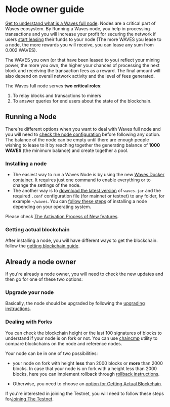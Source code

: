 # Node owner guide

[Get to understand what is a Waves full node](/en/waves-node/what-is-a-full-node). Nodes are a critical part of Waves ecosystem. By Running a Waves node, you help in processing transactions and you will increase your profit for securing the network if users [start leasing](/waves-client/account-management/waves-leasing) their funds to your node \(The more WAVES you lease to a node, the more rewards you will receive, you can lease any sum from 0.002 WAVES\).

The WAVES you own \(or that have been leased to you\) reflect your mining power, the more you own, the higher your chances of processing the next block and receiving the transaction fees as a reward. The final amount will also depend on overall network activity and the level of fees generated.

The Waves full node serves **two critical roles**:

1. To relay blocks and transactions to miners
2. To answer queries for end users about the state of the blockchain.

## Running a Node

There're different options when you want to deal with Waves full node and you will need to [check the node configuration](/en/waves-node/node-configuration) before following any option. The balance of the node can be empty until there are enough people wishing to lease to it by reaching together the generating balance of **1000 WAVES** (the minimum balance) and create together a pool.

### Installing a node

* The easiest way to run a Waves Node is by using the new [Waves Docker container](/en/waves-node/waves-node-in-docker). It requires just one command to enable everything or to change the settings of the node.
* The another way is to [download the latest version](https://github.com/wavesplatform/Waves/releases) of `waves.jar` and the required `.conf` configuration file \(for mainnet or testnet\) to any folder, for example `~/waves`. You can [follow these steps](/en/waves-node/how-to-install-a-node/how-to-install-a-node) of installing a node depending on your operating system.


<note type="info" title="">Please check <a href="/en/waves-node/how-to-install-a-node/how-to-install-a-node">The Activation Process of New features</a>.</note>


### **Getting actual blockchain**

After installing a node, you will have different ways to get the blockchain. follow the [getting blockchain guide](/en/waves-node/options-for-getting-actual-blockchain).

## Already a node owner

If you're already a node owner, you will need to check the new updates and then go for one of these two options:

### Upgrade your node

Basically, the node should be upgraded by following the [upgrading instructions](/en/waves-node/upgrading).

### Dealing with Forks

You can check the blockchain height or the last 100 signatures of blocks to understand if your node is on fork or not. You can use [chaincmp](https://github.com/wavesplatform/gowaves/releases/tag/v0.1.2) utility to compare blockchains on the node and reference nodes.


Your node can be in one of two possibilities:
* your node on fork with height **less** than 2000 blocks or **more** than 2000 blocks.
In case that your node is on fork with a height less than 2000 blocks, here you can implement rollback through [rollback instructions](/en/waves-node/how-to-rollback-a-node). 

* Otherwise, you need to choose an [option for Getting Actual Blockchain](/en/waves-node/options-for-getting-actual-blockchain).


<note type="info" title="">If you're interested in joining the Testnet, you will need to follow these steps for<a href="/en/waves-node/joining-testnet">Joining The Testnet</a>.</node>
